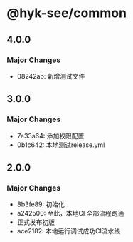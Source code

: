 # @hyk-see/common

## 4.0.0

### Major Changes

- 08242ab: 新增测试文件

## 3.0.0

### Major Changes

- 7e33a64: 添加权限配置
- 0b1c642: 本地测试release.yml

## 2.0.0

### Major Changes

- 8b3fe89: 初始化
- a242500: 至此，本地CI 全部流程跑通
- 正式发布初版
- ace2182: 本地运行调试成功CI流水线
